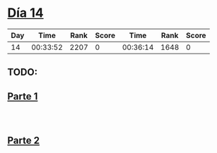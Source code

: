 
# [Día 14](./)

| Day | Time     | Rank | Score | Time     | Rank | Score |
|-----|----------|------|-------|----------|------|-------|
|  14 | 00:33:52 | 2207 |     0 | 00:36:14 | 1648 |     0 |


## TODO:

## [Parte 1](./Sol1.py)

```python3

```

```python3

```

```python3

```

## [Parte 2](./Sol2.py)

```python3

```

```python3

```

```python3

```



